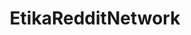 ---
title: EtikaRedditNetwork
crosslinks:
- EtikaSpankingNetwork
- EtikaWorldNetwork
- CSSTutorials
- Enhancement
- metric_units
- REEEEEEEEEE
---